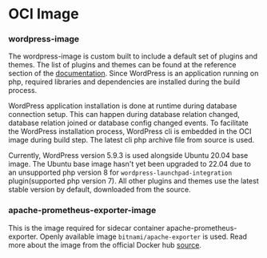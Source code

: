 # OCI Image

### wordpress-image

The wordpress-image is custom built to include a default set of plugins and themes. The list of
plugins and themes can be found at the reference section of the
[documentation](https://charmhub.io/wordpress-k8s/docs/reference?channel=edge). Since WordPress is
an application running on php, required libraries and dependencies are installed during the build
process.

WordPress application installation is done at runtime during database connection setup. This can
happen during database relation changed, database relation joined or database config changed
events.
To facilitate the WordPress installation process, WordPress cli is embedded in the OCI image during
build step. The latest cli php archive file from source is used.

Currently, WordPress version 5.9.3 is used alongside Ubuntu 20.04 base image. The Ubuntu base image
hasn't yet been upgraded to 22.04 due to an unsupported php version 8 for
`wordpress-launchpad-integration` plugin(supported php version 7). All other plugins and themes use
the latest stable version by default, downloaded from the source.

### apache-prometheus-exporter-image

This is the image required for sidecar container apache-prometheus-exporter. Openly available image
`bitnami/apache-exporter` is used. Read more about the image from the official Docker hub
[source](https://hub.docker.com/r/bitnami/apache-exporter/).

